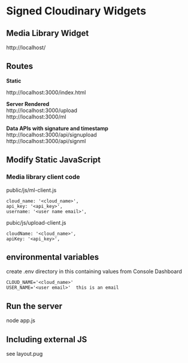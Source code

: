 # Signed Cloudinary Widgets

## Media Library Widget
http://localhost/

## Routes 

**Static**

http://localhost:3000/index.html  

**Server Rendered**  
http://localhost:3000/upload    
http://localhost:3000/ml  

**Data APIs with signature and timestamp**  
http://localhost:3000/api/signupload  
http://localhost:3000/api/signml  

## Modify Static JavaScript

### Media library client code

public/js/ml-client.js  

```
cloud_name: '<cloud_name>',
api_key: '<api_key>',
username: '<user name email>',
```

pubic/js/upload-client.js

```
cloudName: '<cloud_name>',
apiKey: '<api_key>',
```



## environmental variables

create .env directory in this containing values from Console Dashboard  
```
CLOUD_NAME='<cloud_name>'
USER_NAME='<user email>'  this is an email
```

## Run the server
node app.js

## Including external JS
see layout.pug